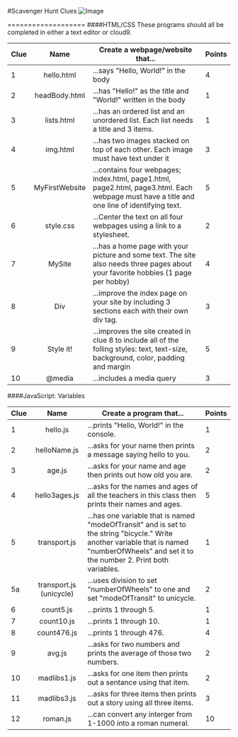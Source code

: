 #Scavenger Hunt Clues
![Image](http://i.imgur.com/7PecKI9.png)


===================
####HTML/CSS
These programs should all be completed in either a text editor or cloud9.

| Clue  | Name | Create a webpage/website that... | Points | 
|-------|:-------:|------|--------------|
| 1| hello.html|  ...says "Hello, World!" in the body | 4 |
| 2| headBody.html |...has "Hello!" as the title and "World!" written in the body |1 |
| 3| lists.html | ...has an ordered list and an unordered list. Each list needs a title and 3 items. | 1 | 
| 4 | img.html | ...has two images stacked on top of each other. Each image must have text under it | 3 | 
| 5 | MyFirstWebsite  | ...contains four webpages; index.html, page1.html, page2.html, page3.html. Each webpage must have a title and one line of identifying text. | 5 | 
| 6 | style.css  | ...Center the text on all four webpages using a link to a stylesheet. | 2 | 
| 7 | MySite  | ...has a home page with your picture and some text. The site also needs three pages about your favorite hobbies (1 page per hobby) | 4 | 
| 8 | Div | ...improve the index page on your site by including 3 sections each with their own div tag. | 3 |
| 9 | Style it!  | ...improves the site created in clue 8 to include all of the folling styles: text, text-size, background, color, padding and margin    | 5 | 
| 10 | @media  | ...includes a media query| 3 |
  
  
####JavaScript: Variables

| Clue  | Name | Create a program that... | Points | 
|-------|:-------:|------|--------------|
| 1| hello.js|  ...prints "Hello, World!" in the console. | 1 |
| 2| helloName.js |...asks for your name then prints a message saying hello to you. |2 |
| 3 | age.js | ...asks for your name and age then prints out how old you are. | 2 | 
| 4| hello3ages.js | ...asks for the names and ages of all the teachers in this class then prints their names and ages. | 5 | 
| 5 | transport.js | ...has one variable that is named "modeOfTransit" and is set to the string "bicycle." Write another variable that is named "numberOfWheels" and set it to the number 2. Print both variables. | 1 | 
| 5a | transport.js (unicycle)  | ...uses division to set "numberOfWheels" to one and set "modeOfTransit" to unicycle.| 2 | 
| 6 | count5.js | ...prints 1 through 5. | 1 | 
| 7 | count10.js | ...prints 1 through 10. | 1 | 
| 8 | count476.js | ...prints 1 through 476. | 4 | 
| 9 | avg.js | ...asks for two numbers and prints the average of those two numbers. | 2 |
| 10 | madlibs1.js  | ...asks for one item then prints out a sentance using that item.    | 2 | 
| 11 | madlibs3.js  | ...asks for three items then prints out a story using all three items.| 3 |
| 12 | roman.js  | ...can convert any interger from 1-1000 into a roman numeral.| 10 |  